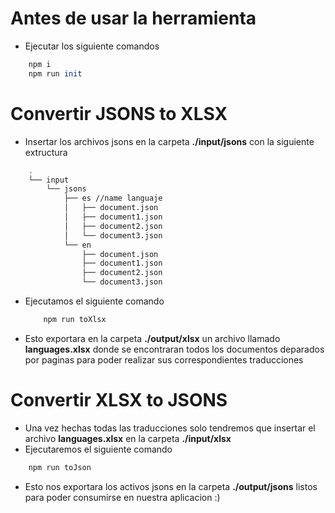 # Antes de usar la herramienta
- Ejecutar los siguiente comandos
```hs
    npm i
    npm run init
```

# Convertir JSONS to XLSX

- Insertar los archivos jsons en la carpeta **./input/jsons** con la siguiente extructura 
```bash
    .
    └── input
        └── jsons
            ├── es //name languaje
            │   ├── document.json
            │   ├── document1.json
            │   ├── document2.json
            │   └── document3.json
            └── en
                ├── document.json
                ├── document1.json
                ├── document2.json 
                └── document3.json
```
- Ejecutamos el siguiente comando

    ```hs
        npm run toXlsx
    ```
- Esto exportara en la carpeta **./output/xlsx** un archivo llamado **languages.xlsx** donde se encontraran todos los documentos deparados por paginas para poder realizar sus correspondientes traducciones

# Convertir XLSX to JSONS

- Una vez hechas todas las traducciones solo tendremos que insertar el archivo **languages.xlsx** en la carpeta **./input/xlsx**
- Ejecutaremos el siguiente comando
```bash
    npm run toJson
```
- Esto nos exportara los activos jsons en la carpeta **./output/jsons** listos para poder consumirse en nuestra aplicacion :)

